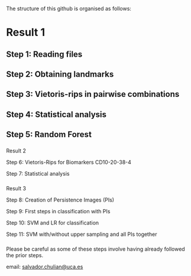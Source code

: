 The structure of this github is organised as follows:

###

# Result 1

## Step 1: Reading files



## Step 2: Obtaining landmarks

## Step 3: Vietoris-rips in pairwise combinations

## Step 4: Statistical analysis

## Step 5: Random Forest

###

Result 2

Step 6: Vietoris-Rips for Biomarkers CD10-20-38-4 

Step 7: Statistical analysis

###

Result 3

Step 8: Creation of Persistence Images (PIs)

Step 9: First steps in classification with PIs

Step 10: SVM and LR for classification

Step 11: SVM with/without upper sampling and all PIs together

###

Please be careful as some of these steps involve having already followed the prior steps.

email: salvador.chulian@uca.es
